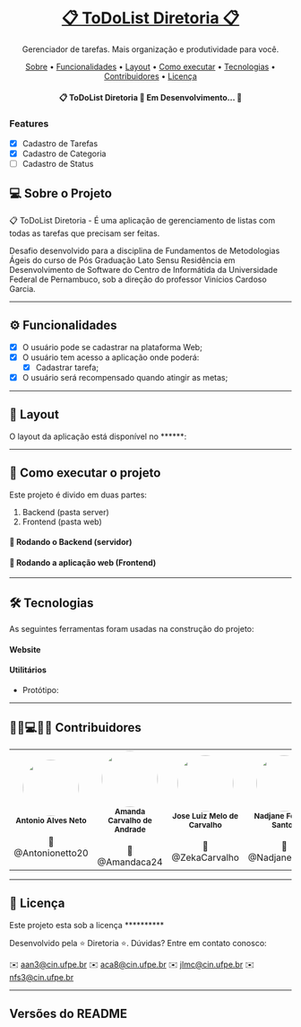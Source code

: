 <h1 align="center">
    <a href="https://">📋 ToDoList Diretoria 📋</a>
</h1>
<p align="center">Gerenciador de tarefas. Mais organização e produtividade para você.</p>

<p align="center">
 <a href="#-sobre-o-projeto">Sobre</a> •
 <a href="#-funcionalidades">Funcionalidades</a> •
 <a href="#-layout">Layout</a> • 
 <a href="#-como-executar-o-projeto">Como executar</a> • 
 <a href="#-tecnologias">Tecnologias</a> •  
 <a href="#-contribuidores">Contribuidores</a> • 
 <a href="#user-content--licença">Licença</a>
</p>

<h4 align="center"> 
	📋 ToDoList Diretoria 🚧 Em Desenvolvimento... 🚧
</h4>

### Features

- [x] Cadastro de Tarefas
- [x] Cadastro de Categoria
- [ ] Cadastro de Status

## 💻 Sobre o Projeto

📋 ToDoList Diretoria -  É uma aplicação de gerenciamento de listas com todas as tarefas que precisam ser feitas.

Desafio desenvolvido para a disciplina de Fundamentos de Metodologias Ágeis do curso de Pós Graduação Lato Sensu Residência em Desenvolvimento de Software do Centro de Informátida da Universidade Federal de Pernambuco, sob a direção do professor Vinícios Cardoso Garcia.

---

## ⚙️ Funcionalidades

- [x] O usuário pode se cadastrar na plataforma Web;
- [x] O usuário tem acesso a aplicação onde poderá:
	- [x] Cadastrar tarefa;
- [x] O usuário será recompensado quando atingir as metas;
	
---

## 🎨 Layout

O layout da aplicação está disponível no ******:

---

## 🚀 Como executar o projeto

Este projeto é divido em duas partes:
1. Backend (pasta server) 
2. Frontend (pasta web)

#### 🎲 Rodando o Backend (servidor)


#### 🧭 Rodando a aplicação web (Frontend)

---

## 🛠 Tecnologias

As seguintes ferramentas foram usadas na construção do projeto:

#### **Website**  

#### **Utilitários**

-   Protótipo:  

---

## 👨👩💻👨👩 Contribuidores

<table>
  <tr>
	<td align="center"><img style="border-radius: 50%;" src="https://avatars2.githubusercontent.com/u/5851608?s=460&v=4" width="100px;" alt=""/><br /><sub><b>Antonio Alves Neto</b></sub></a><br /></a><br>👨 @Antonionetto20</br></td>
	<td align="center"><img style="border-radius: 50%;" src="https://avatars2.githubusercontent.com/u/25637695?s=460&u=31b8338ee6fd47568b789b81d7e0ccd7d500a4ea&v=4" width="100px;" alt=""/><br /><sub><b>Amanda Carvalho de Andrade</b></sub></a><br /></a><br>👩 @Amandaca24</br></td>
	<td align="center"><img style="border-radius: 50%;" src="https://avatars2.githubusercontent.com/u/6334338?s=460&u=b9f4588d7547a6de36216f4e9c85c5fdd2069c76&v=4" width="100px;" alt=""/><br /><sub><b>Jose Luiz Melo de Carvalho</b></sub></a><br /></a><br>👨 @ZekaCarvalho</br></td>
	<td align="center"><img style="border-radius: 50%;" src="https://avatars0.githubusercontent.com/u/45887415?s=400&u=fd5f65a94e7c0ce7b5f223a080f2c7aec89fe267&v=4" width="100px;" alt=""/><br /><sub><b>Nadjane Ferreira Santos</b></sub></a><br /></a><br>👩 @NadjaneSantos</br></td>
  </tr>
</table>


---

## 📝 Licença

Este projeto esta sob a licença **********


Desenvolvido pela ⭐ Diretoria ⭐.
Dúvidas? Entre em contato conosco:

✉️ aan3@cin.ufpe.br
✉️ aca8@cin.ufpe.br
✉️ jlmc@cin.ufpe.br
✉️ nfs3@cin.ufpe.br

---

##  Versões do README





